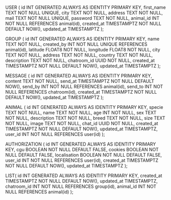 USER (
id INT GENERATED ALWAYS AS IDENTITY PRIMARY KEY,
first_name TEXT NOT NULL UNIQUE,
city TEXT NOT NULL,
address TEXT NOT NULL,
mail TEXT NOT NULL UNIQUE,
password TEXT NOT NULL,
animal_id INT NOT NULL REFERENCES animal(id),
created_at TIMESTAMPTZ NOT NULL DEFAULT NOW(),
updated_at TIMESTAMPTZ
);

GROUP (
id INT GENERATED ALWAYS AS IDENTITY PRIMARY KEY,
name TEXT NOT NULL,
created_by INT NOT NULL UNIQUE REFERENCES animal(id),
latitude FLOAT8 NOT NULL,
longitude FLOAT8 NOT NULL,
city TEXT NOT NULL,
address TEXT NOT NULL,
country TEXT NOT NULL,
description TEXT NOT NULL,
chatroom_id UUID NOT NULL,
created_at TIMESTAMPTZ NOT NULL DEFAULT NOW(),
updated_at TIMESTAMPTZ
);

MESSAGE (
id INT GENERATED ALWAYS AS IDENTITY PRIMARY KEY,
content TEXT NOT NULL,
send_at TIMESTAMPTZ NOT NULL DEFAULT NOW(),
send_by INT NOT NULL REFERENCES animal(id),
send_to INT NOT NULL REFERENCES chatroom(id),
created_at TIMESTAMPTZ NOT NULL DEFAULT NOW(),
updated_at TIMESTAMPTZ
);

ANIMAL (
id INT GENERATED ALWAYS AS IDENTITY PRIMARY KEY,
specie TEXT NOT NULL,
name TEXT NOT NULL,
age INT NOT NULL,
sex TEXT NOT NULL,
description TEXT NOT NULL,
breed TEXT NOT NULL,
size TEXT NOT NULL,
image TEXT NOT NULL,
chat_id UUID NOT NULL,
created_at TIMESTAMPTZ NOT NULL DEFAULT NOW(),
updated_at TIMESTAMPTZ,
user_id INT NOT NULL REFERENCES user(id)
);

AUTHORIZATION (
id INT GENERATED ALWAYS AS IDENTITY PRIMARY KEY,
cgu BOOLEAN NOT NULL DEFAULT FALSE,
cookies BOOLEAN NOT NULL DEFAULT FALSE,
localisation BOOLEAN NOT NULL DEFAULT FALSE,
user_id INT NOT NULL REFERENCES user(id),
created_at TIMESTAMPTZ NOT NULL DEFAULT NOW(),
updated_at TIMESTAMPTZ
);

LIST(
id INT GENERATED ALWAYS AS IDENTITY PRIMARY KEY,
created_at TIMESTAMPTZ NOT NULL DEFAULT NOW(),
updated_at TIMESTAMPTZ,
chatroom_id INT NOT NULL REFERENCES group(id),
animal_id INT NOT NULL REFERENCES animal(id)
);

